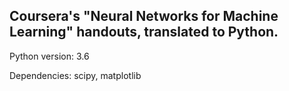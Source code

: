 Coursera's "Neural Networks for Machine Learning" handouts, translated to Python.
---------------------------------------------------------------------------------


Python version: 3.6

Dependencies: scipy, matplotlib
